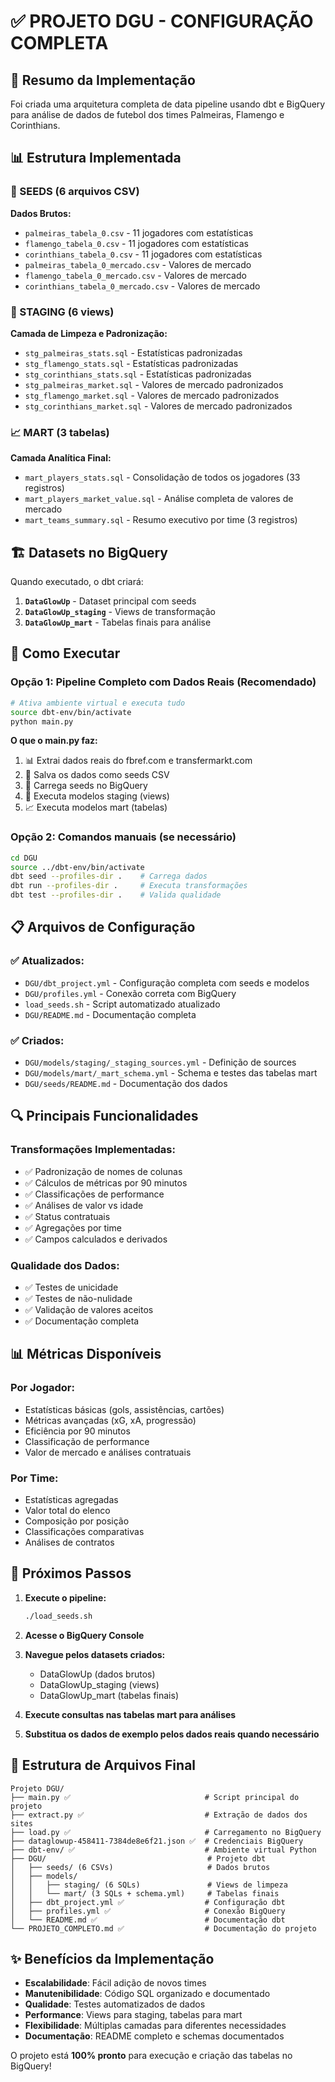 # ✅ PROJETO DGU - CONFIGURAÇÃO COMPLETA

## 🎯 Resumo da Implementação

Foi criada uma arquitetura completa de data pipeline usando dbt e BigQuery para análise de dados de futebol dos times Palmeiras, Flamengo e Corinthians.

## 📊 Estrutura Implementada

### 🌱 SEEDS (6 arquivos CSV)
**Dados Brutos:**
- `palmeiras_tabela_0.csv` - 11 jogadores com estatísticas
- `flamengo_tabela_0.csv` - 11 jogadores com estatísticas  
- `corinthians_tabela_0.csv` - 11 jogadores com estatísticas
- `palmeiras_tabela_0_mercado.csv` - Valores de mercado
- `flamengo_tabela_0_mercado.csv` - Valores de mercado
- `corinthians_tabela_0_mercado.csv` - Valores de mercado

### 🔄 STAGING (6 views)
**Camada de Limpeza e Padronização:**
- `stg_palmeiras_stats.sql` - Estatísticas padronizadas
- `stg_flamengo_stats.sql` - Estatísticas padronizadas
- `stg_corinthians_stats.sql` - Estatísticas padronizadas
- `stg_palmeiras_market.sql` - Valores de mercado padronizados
- `stg_flamengo_market.sql` - Valores de mercado padronizados
- `stg_corinthians_market.sql` - Valores de mercado padronizados

### 📈 MART (3 tabelas)
**Camada Analítica Final:**
- `mart_players_stats.sql` - Consolidação de todos os jogadores (33 registros)
- `mart_players_market_value.sql` - Análise completa de valores de mercado
- `mart_teams_summary.sql` - Resumo executivo por time (3 registros)

## 🏗️ Datasets no BigQuery

Quando executado, o dbt criará:

1. **`DataGlowUp`** - Dataset principal com seeds
2. **`DataGlowUp_staging`** - Views de transformação
3. **`DataGlowUp_mart`** - Tabelas finais para análise

## 🚀 Como Executar

### **Opção 1: Pipeline Completo com Dados Reais (Recomendado)**
```bash
# Ativa ambiente virtual e executa tudo
source dbt-env/bin/activate
python main.py
```

**O que o main.py faz:**
1. 📊 Extrai dados reais do fbref.com e transfermarkt.com
2. 💾 Salva os dados como seeds CSV
3. 🌱 Carrega seeds no BigQuery
4. 🔄 Executa modelos staging (views)
5. 📈 Executa modelos mart (tabelas)

### **Opção 2: Comandos manuais (se necessário)**
```bash
cd DGU
source ../dbt-env/bin/activate
dbt seed --profiles-dir .    # Carrega dados
dbt run --profiles-dir .     # Executa transformações
dbt test --profiles-dir .    # Valida qualidade
```

## 📋 Arquivos de Configuração

### ✅ Atualizados:
- `DGU/dbt_project.yml` - Configuração completa com seeds e modelos
- `DGU/profiles.yml` - Conexão correta com BigQuery
- `load_seeds.sh` - Script automatizado atualizado
- `DGU/README.md` - Documentação completa

### ✅ Criados:
- `DGU/models/staging/_staging_sources.yml` - Definição de sources
- `DGU/models/mart/_mart_schema.yml` - Schema e testes das tabelas mart
- `DGU/seeds/README.md` - Documentação dos dados

## 🔍 Principais Funcionalidades

### Transformações Implementadas:
- ✅ Padronização de nomes de colunas
- ✅ Cálculos de métricas por 90 minutos
- ✅ Classificações de performance
- ✅ Análises de valor vs idade
- ✅ Status contratuais
- ✅ Agregações por time
- ✅ Campos calculados e derivados

### Qualidade dos Dados:
- ✅ Testes de unicidade
- ✅ Testes de não-nulidade
- ✅ Validação de valores aceitos
- ✅ Documentação completa

## 📊 Métricas Disponíveis

### Por Jogador:
- Estatísticas básicas (gols, assistências, cartões)
- Métricas avançadas (xG, xA, progressão)
- Eficiência por 90 minutos
- Classificação de performance
- Valor de mercado e análises contratuais

### Por Time:
- Estatísticas agregadas
- Valor total do elenco
- Composição por posição
- Classificações comparativas
- Análises de contratos

## 🎯 Próximos Passos

1. **Execute o pipeline:**
   ```bash
   ./load_seeds.sh
   ```

2. **Acesse o BigQuery Console**

3. **Navegue pelos datasets criados:**
   - DataGlowUp (dados brutos)
   - DataGlowUp_staging (views)
   - DataGlowUp_mart (tabelas finais)

4. **Execute consultas nas tabelas mart para análises**

5. **Substitua os dados de exemplo pelos dados reais quando necessário**

## 🔧 Estrutura de Arquivos Final

```
Projeto DGU/
├── main.py ✅                              # Script principal do projeto
├── extract.py ✅                           # Extração de dados dos sites
├── load.py ✅                              # Carregamento no BigQuery
├── dataglowup-458411-7384de8e6f21.json ✅  # Credenciais BigQuery
├── dbt-env/ ✅                             # Ambiente virtual Python
├── DGU/                                    # Projeto dbt
│   ├── seeds/ (6 CSVs)                     # Dados brutos
│   ├── models/
│   │   ├── staging/ (6 SQLs)               # Views de limpeza
│   │   └── mart/ (3 SQLs + schema.yml)     # Tabelas finais
│   ├── dbt_project.yml ✅                  # Configuração dbt
│   ├── profiles.yml ✅                     # Conexão BigQuery
│   └── README.md ✅                        # Documentação dbt
└── PROJETO_COMPLETO.md ✅                  # Documentação do projeto
```

## ✨ Benefícios da Implementação

- **Escalabilidade**: Fácil adição de novos times
- **Manutenibilidade**: Código SQL organizado e documentado
- **Qualidade**: Testes automatizados de dados
- **Performance**: Views para staging, tabelas para mart
- **Flexibilidade**: Múltiplas camadas para diferentes necessidades
- **Documentação**: README completo e schemas documentados

O projeto está **100% pronto** para execução e criação das tabelas no BigQuery!

